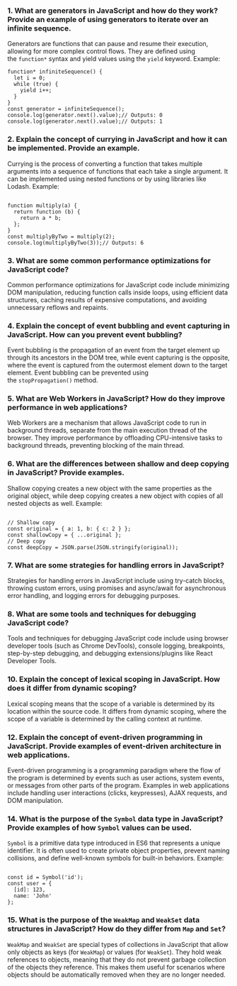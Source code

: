 ### **1. What are generators in JavaScript and how do they work? Provide an example of using generators to iterate over an infinite sequence.**

Generators are functions that can pause and resume their execution, allowing for more complex control flows. They are defined using the `function*` syntax and yield values using the `yield` keyword. Example:

```
function* infiniteSequence() {
  let i = 0;
  while (true) {
    yield i++;
  }
}
const generator = infiniteSequence();
console.log(generator.next().value);// Outputs: 0
console.log(generator.next().value);// Outputs: 1

```

### **2. Explain the concept of currying in JavaScript and how it can be implemented. Provide an example.**

Currying is the process of converting a function that takes multiple arguments into a sequence of functions that each take a single argument. It can be implemented using nested functions or by using libraries like Lodash. Example:

```

function multiply(a) {
  return function (b) {
    return a * b;
  };
}
const multiplyByTwo = multiply(2);
console.log(multiplyByTwo(3));// Outputs: 6

```

### **3. What are some common performance optimizations for JavaScript code?**

Common performance optimizations for JavaScript code include minimizing DOM manipulation, reducing function calls inside loops, using efficient data structures, caching results of expensive computations, and avoiding unnecessary reflows and repaints.

### **4. Explain the concept of event bubbling and event capturing in JavaScript. How can you prevent event bubbling?**

Event bubbling is the propagation of an event from the target element up through its ancestors in the DOM tree, while event capturing is the opposite, where the event is captured from the outermost element down to the target element. Event bubbling can be prevented using the `stopPropagation()` method.

### **5. What are Web Workers in JavaScript? How do they improve performance in web applications?**

Web Workers are a mechanism that allows JavaScript code to run in background threads, separate from the main execution thread of the browser. They improve performance by offloading CPU-intensive tasks to background threads, preventing blocking of the main thread.

### **6. What are the differences between shallow and deep copying in JavaScript? Provide examples.**

Shallow copying creates a new object with the same properties as the original object, while deep copying creates a new object with copies of all nested objects as well. Example:

```

// Shallow copy
const original = { a: 1, b: { c: 2 } };
const shallowCopy = { ...original };
// Deep copy
const deepCopy = JSON.parse(JSON.stringify(original));

```

### **7. What are some strategies for handling errors in JavaScript?**

Strategies for handling errors in JavaScript include using try-catch blocks, throwing custom errors, using promises and async/await for asynchronous error handling, and logging errors for debugging purposes.

### **8. What are some tools and techniques for debugging JavaScript code?**

Tools and techniques for debugging JavaScript code include using browser developer tools (such as Chrome DevTools), console logging, breakpoints, step-by-step debugging, and debugging extensions/plugins like React Developer Tools.

### **10. Explain the concept of lexical scoping in JavaScript. How does it differ from dynamic scoping?**

Lexical scoping means that the scope of a variable is determined by its location within the source code. It differs from dynamic scoping, where the scope of a variable is determined by the calling context at runtime.

### **12. Explain the concept of event-driven programming in JavaScript. Provide examples of event-driven architecture in web applications.**

Event-driven programming is a programming paradigm where the flow of the program is determined by events such as user actions, system events, or messages from other parts of the program. Examples in web applications include handling user interactions (clicks, keypresses), AJAX requests, and DOM manipulation.

### **14. What is the purpose of the `Symbol` data type in JavaScript? Provide examples of how `Symbol` values can be used.**

`Symbol` is a primitive data type introduced in ES6 that represents a unique identifier. It is often used to create private object properties, prevent naming collisions, and define well-known symbols for built-in behaviors. Example:

```

const id = Symbol('id');
const user = {
  [id]: 123,
  name: 'John'
};

```

### **15. What is the purpose of the `WeakMap` and `WeakSet` data structures in JavaScript? How do they differ from `Map` and `Set`?**

`WeakMap` and `WeakSet` are special types of collections in JavaScript that allow only objects as keys (for `WeakMap`) or values (for `WeakSet`). They hold weak references to objects, meaning that they do not prevent garbage collection of the objects they reference. This makes them useful for scenarios where objects should be automatically removed when they are no longer needed.
